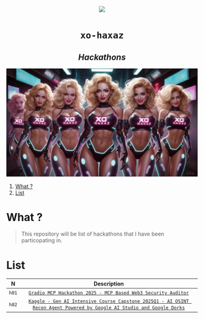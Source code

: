 <p align="center"><a href="https://x.com/xyizko" target="_blank" rel="noopener noreferrer"><img src="https://raw.githubusercontent.com/xyizko/xo-tagz/refs/heads/main/gfx/h.png"></a></p>

<h1 align="center"><code> xo-haxaz </code></h1>
<h2 align="center"><i>Hackathons</i></h2>

[![](./gfx/x.jpeg)](https://youtu.be/rxziz-IcBKQ?feature=shared)

1. [What ?](#what-)
2. [List](#list)

# What ? 

> This repository will be list of hackathons that I have been particopating in. 

# List 

N | Description
:--: | :--:
`h01` | [`Gradio MCP Hackathon 2025 - MCP Based Web3 Security Auditor`](https://huggingface.co/spaces/xyizko/xhmcp)
`h02` | [`Kaggle - Gen AI Intensive Course Capstone 2025Q1 - AI OSINT Recon Agent Powered by Google AI Studio and Google Dorks`](https://worx.hashnode.dev/ai-osint-recon-agent-powered-by-google-ai-studio-and-google-dorks)